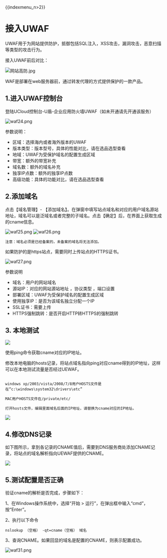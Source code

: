 {{indexmenu_n>2}}

# 接入UWAF

UWAF用于为网站提供防护，抵御包括SQL注入，XSS攻击，漏洞攻击，恶意扫描等类型的攻击行为。

接入UWAF前后对比：

![网站高防.jpg](/images/common/网站高防.jpg)

WAF是部署在web服务器前，通过转发代理的方式提供保护的一款产品。

## 1.进入UWAF控制台

登陆UCloud控制台-U盾-企业应用防火墙UWAF（如未开通请先开通该服务）

![waf24.png](/images/common/waf24.png)

参数说明：

  - 区域：选择海内或者海外版本的UWAF
  - 版本类型：版本型号，具体的性能对比，请在选品选型查看
  - 地域：UWAF为受保护域名的配置生成区域
  - 带宽：额外的带宽补充
  - 域名数：额外的域名补充
  - 独享IP点数：额外的独享IP点数
  - 高级功能：具体的功能对比，请在选品选型查看

## 2.添加域名

点击【域名管理】-
【添加域名】。在弹窗中填写站点域名和对应的用户域名源站地址，域名可以是泛域名或者完整的子域名。点击【确定】后，在界面上获取生成的cname信息。

![waf25.png](/images/common/waf25.png)
![waf26.png](/images/common/waf26.png)

`注意：域名必须是已经备案的，未备案的域名将无法添加。`

如果防护的是https站点，需要同时上传站点的HTTPS证书。

![waf27.png](/images/common/waf27.png)

参数说明

  - 域名：用户的网站域名
  - 源站IP：对应的网站源站地址 ，协议类型 ，端口设置
  - 部署区域：UWAF为受保护域名的配置生成区域
  - 使用独享IP：是否为该域名独立分配一个IP
  - SSL证书：需要上传
  - HTTPS强制跳转：是否开启HTTP转HTTPS的强制跳转

## 3. 本地测试

![](/images/common/waf28.png)

使用ping命令获取cname对应的IP地址。

修改本地电脑的hosts记录，将站点域名指向ping对应cname得到的IP地址，这样可以在本地测试流量是否经过UEWAF。

``` 

windows xp/2003/vista/2008/7/8用户HOSTS文件是在“c:\windows\system32\drivers\etc”

MAC用户HOSTS文件在/private/etc/

打开hosts文件，编辑里面域名后面的IP地址，请替换为cname对应的IP地址。
```

![](/images/common/waf29.png)

## 4.修改DNS记录

如下图所示，拿到各记录的CNAME值后，需要到DNS服务商处添加CNAME记录，将站点的域名解析指向UEWAF提供的CNAME。

![](/images/common/waf30.png)

## 5.测试配置是否正确

验证cname的解析是否完成，步骤如下：

1、在Windows操作系统中，选择“开始 \> 运行”，在弹出框中输入“cmd”，按“Enter”。

2、执行以下命令

`nslookup （空格） -qt=cname（空格） 域名`

3、查询CNAME。如果回显的域名是配置的CNAME，则表示配置成功。

![waf31.png](/images/common/waf31.png)
